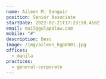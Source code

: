 ```yaml
---
name: Aileen M. Sanguir
position: Senior Associate
startDate: 2022-02-21T17:23:58.458Z
email: mail@gulapalaw.com
mobile: "#"
description: Desc
image: /img/aileen_hgp0901.jpg
offices:
  - manila
practices:
  - general-corporate
---
```

